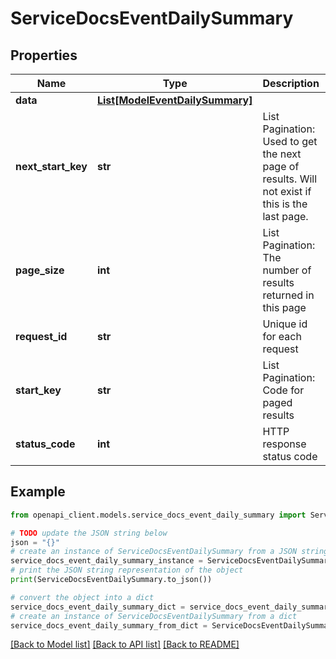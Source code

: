 # ServiceDocsEventDailySummary


## Properties

Name | Type | Description | Notes
------------ | ------------- | ------------- | -------------
**data** | [**List[ModelEventDailySummary]**](ModelEventDailySummary.md) |  | [optional] 
**next_start_key** | **str** | List Pagination: Used to get the next page of results. Will not exist if this is the last page. | [optional] 
**page_size** | **int** | List Pagination: The number of results returned in this page | [optional] 
**request_id** | **str** | Unique id for each request | [optional] 
**start_key** | **str** | List Pagination: Code for paged results | [optional] 
**status_code** | **int** | HTTP response status code | [optional] 

## Example

```python
from openapi_client.models.service_docs_event_daily_summary import ServiceDocsEventDailySummary

# TODO update the JSON string below
json = "{}"
# create an instance of ServiceDocsEventDailySummary from a JSON string
service_docs_event_daily_summary_instance = ServiceDocsEventDailySummary.from_json(json)
# print the JSON string representation of the object
print(ServiceDocsEventDailySummary.to_json())

# convert the object into a dict
service_docs_event_daily_summary_dict = service_docs_event_daily_summary_instance.to_dict()
# create an instance of ServiceDocsEventDailySummary from a dict
service_docs_event_daily_summary_from_dict = ServiceDocsEventDailySummary.from_dict(service_docs_event_daily_summary_dict)
```
[[Back to Model list]](../README.md#documentation-for-models) [[Back to API list]](../README.md#documentation-for-api-endpoints) [[Back to README]](../README.md)


